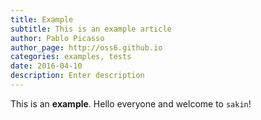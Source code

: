 ```yaml
---
title: Example
subtitle: This is an example article
author: Pablo Picasso
author_page: http://oss6.github.io
categories: examples, tests
date: 2016-04-10
description: Enter description
---
```


This is an **example**. Hello everyone and welcome to `sakin`!
